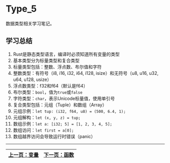 # Type_5

数据类型相关学习笔记。

## 学习总结

1. Rust是静态类型语言，编译时必须知道所有变量的类型
2. 基本类型分为标量类型和复合类型
3. 标量类型包括：整数、浮点数、布尔值和字符
4. 整数类型：有符号（i8, i16, i32, i64, i128, isize）和无符号（u8, u16, u32, u64, u128, usize）
5. 浮点数类型：f32和f64（默认是f64）
6. 布尔类型：`bool`，值为`true`或`false`
7. 字符类型：`char`，表示Unicode标量值，使用单引号
8. 复合类型包括：元组（Tuple）和数组（Array）
9. 元组示例：`let tup: (i32, f64, u8) = (500, 6.4, 1);`
10. 元组解构：`let (x, y, z) = tup;`
11. 数组示例：`let a: [i32; 5] = [1, 2, 3, 4, 5];`
12. 数组访问：`let first = a[0];`
13. 数组越界访问会导致运行时错误（panic） 

---

| [上一页：变量](../04_variables/04_variables.md) | [下一页：函数](../06_functions/06_functions.md) |
|------------------------|------------------------| 